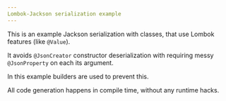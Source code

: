 ```yaml
---
Lombok-Jackson serialization example
---
```


This is an example Jackson serialization with classes, that use Lombok features (like `@Value`).

It avoids `@JsonCreator` constructor deserialization with requiring messy `@JsonProperty` on each its argument.

In this example builders are used to prevent this.

All code generation happens in compile time, without any runtime hacks.